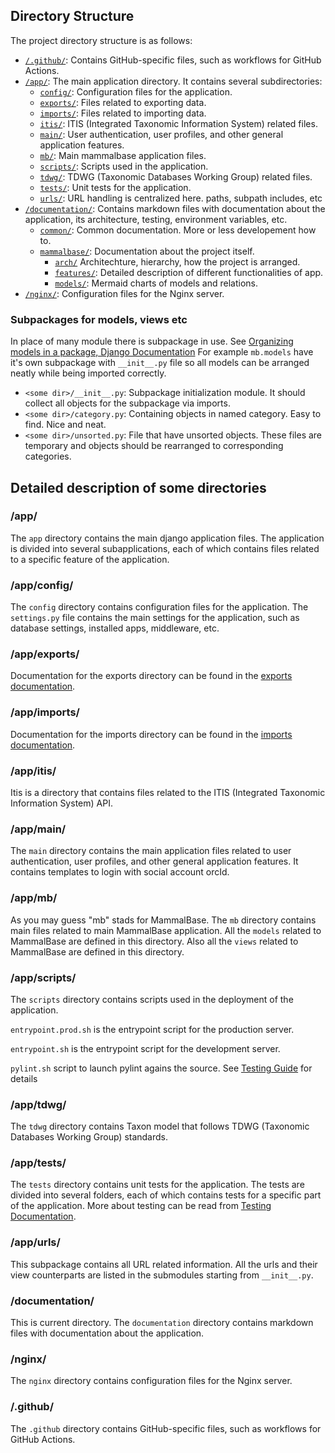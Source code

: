 ## Directory Structure

The project directory structure is as follows:

- [`/.github/`](../../../.github/):
  Contains GitHub-specific files, such as workflows for GitHub Actions.
- [`/app/`](../../../app/):
  The main application directory. It contains several subdirectories:
  - [`config/`](../../../app/config/):
    Configuration files for the application.
  - [`exports/`](../../../app/exports/):
    Files related to exporting data.
  - [`imports/`](../../../app/imports/):
    Files related to importing data.
  - [`itis/`](../../../app/itis/):
    ITIS (Integrated Taxonomic Information System) related files.
  - [`main/`](../../../app/main/):
    User authentication, user profiles, and other general application features.
  - [`mb/`](../../../app/mb/):
    Main mammalbase application files.
  - [`scripts/`](../../../app/scripts/):
    Scripts used in the application.
  - [`tdwg/`](../../../app/tdwg/):
    TDWG (Taxonomic Databases Working Group) related files.
  - [`tests/`](../../../app/tests/):
    Unit tests for the application.
  - [`urls/`](../../../app/urls/):
    URL handling is centralized here. paths, subpath includes, etc
- [`/documentation/`](../../../documentation/):
  Contains markdown files with documentation about the application, its architecture, testing, environment variables, etc.
  - [`common/`](../../../documentation/common/):
    Common documentation. More or less developement how to.
  - [`mammalbase/`](../../../documentation/mammalbase/):
    Documentation about the project itself.
    - [`arch/`](../../../documentation/mammalbase/arch/)
      Architechture, hierarchy, how the project is arranged.
    - [`features/`](../../../documentation/mammalbase/features/):
      Detailed description of different functionalities of app.
    - [`models/`](../../../documentation/mammalbase/models/):
      Mermaid charts of models and relations.
- [`/nginx/`](../../../nginx/):
  Configuration files for the Nginx server.


### Subpackages for models, views etc

In place of many module there is subpackage in use. See [Organizing models in a package, Django Documentation](https://docs.djangoproject.com/en/5.0/topics/db/models/#organizing-models-in-a-package) For example `mb.models` have it's own subpackage with `__init__.py` file so all models can be arranged neatly while being imported correctly.
- `<some dir>/__init__.py`: Subpackage initialization module. It should collect all objects for the subpackage via imports.
- `<some dir>/category.py`: Containing objects in named category. Easy to find. Nice and neat.
- `<some dir>/unsorted.py`: File that have unsorted objects. These files are temporary and objects should be rearranged to corresponding categories.


## Detailed description of some directories

### /app/

The `app` directory contains the main django application files. The application is divided into several subapplications, each of which contains files related to a specific feature of the application.


### /app/config/

The `config` directory contains configuration files for the application. The `settings.py` file contains the main settings for the application, such as database settings, installed apps, middleware, etc.


### /app/exports/

Documentation for the exports directory can be found in the [exports documentation](documentation/exports.md).


### /app/imports/

Documentation for the imports directory can be found in the [imports documentation](documentation/imports.md).


### /app/itis/

Itis is a directory that contains files related to the ITIS (Integrated Taxonomic Information System) API.


### /app/main/

The `main` directory contains the main application files related to user authentication, user profiles, and other general application features. It contains templates to login with social account orcId.


### /app/mb/

As you may guess "mb" stads for MammalBase. The `mb` directory contains main files related to main MammalBase application. All the `models` related to MammalBase are defined in this directory. Also all the `views` related to MammalBase are defined in this directory.


### /app/scripts/

The `scripts` directory contains scripts used in the deployment of the application. 

`entrypoint.prod.sh` is the entrypoint script for the production server. 

`entrypoint.sh` is the entrypoint script for the development server.

`pylint.sh` script to launch pylint agains the source. See
[Testing Guide](../common/testing.md#Pylint) for details


### /app/tdwg/

The `tdwg` directory contains Taxon model that follows TDWG (Taxonomic Databases Working Group) standards.

### /app/tests/
The `tests` directory contains unit tests for the application. The tests are divided into several folders, each of which contains tests for a specific part of the application. More about testing can be read from [Testing Documentation](testing.md).

### /app/urls/
This subpackage contains all URL related information. All the urls and their
view counterparts are listed in the submodules starting from `__init__.py`.

### /documentation/
This is current directory. The `documentation` directory contains markdown files with documentation about the application.

### /nginx/
The `nginx` directory contains configuration files for the Nginx server.

### /.github/
The `.github` directory contains GitHub-specific files, such as workflows for GitHub Actions.
